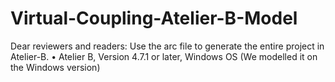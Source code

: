 # Virtual-Coupling-Atelier-B-Model
Dear reviewers and readers:
	Use the arc file to generate the entire project in Atelier-B.
	•	Atelier B, Version 4.7.1 or later, Windows OS (We modelled it on the Windows version)
